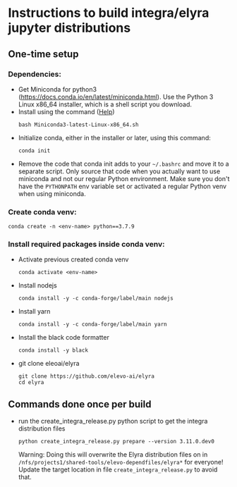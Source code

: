 <!--
{% comment %}
This program is an unpublished work fully protected by the United States
copyright laws and is considered a trade secret belonging to Attala Systems Corporation.
To the extent that this work may be considered "published", the following notice applies
"(C) 2020, 2021, Attala Systems Corporation"

Any unauthorized use, reproduction, distribution, display, modification,
or disclosure of this program is strictly prohibited.

Copyright 2018-2022 Elyra Authors

Licensed under the Apache License, Version 2.0 (the "License");
you may not use this file except in compliance with the License.
You may obtain a copy of the License at

http://www.apache.org/licenses/LICENSE-2.0

Unless required by applicable law or agreed to in writing, software
distributed under the License is distributed on an "AS IS" BASIS,
WITHOUT WARRANTIES OR CONDITIONS OF ANY KIND, either express or implied.
See the License for the specific language governing permissions and
limitations under the License.
{% endcomment %}
-->

# Instructions to build integra/elyra jupyter distributions

## One-time setup

### Dependencies:
   - Get Miniconda for python3 (https://docs.conda.io/en/latest/miniconda.html). Use the Python 3 Linux x86_64 installer,
     which is a shell script you download.
   - Install using the command ([Help](https://conda.io/projects/conda/en/latest/user-guide/install/linux.html))
     ```
     bash Miniconda3-latest-Linux-x86_64.sh
     ```
   - Initialize conda, either in the installer or later, using this command:
     ```
     conda init
     ```
   - Remove the code that conda init adds to your `~/.bashrc` and move it to a separate script.
     Only source that code when you actually want to use miniconda and not our regular Python environment.
     Make sure you don't have the `PYTHONPATH` env variable set or activated a regular Python venv when using miniconda.
      
### Create conda venv:
```
conda create -n <env-name> python==3.7.9
```

### Install required packages inside conda venv:
   - Activate previous created conda venv
     ```
     conda activate <env-name>
     ```
   - Install nodejs
     ```
     conda install -y -c conda-forge/label/main nodejs
     ```
   - Install yarn
     ```
     conda install -y -c conda-forge/label/main yarn
     ```
   - Install the black code formatter
     ```
     conda install -y black
     ```
   - git clone eleoai/elyra
     ```
     git clone https://github.com/elevo-ai/elyra
     cd elyra
     ```

## Commands done once per build

   - run the create_integra_release.py python script to get the integra distribution files
     ```
     python create_integra_release.py prepare --version 3.11.0.dev0
     ```

     Warning: Doing this will overwrite the Elyra distribution files on in
     `/nfs/projects1/shared-tools/elevo-dependfiles/elyra*` for everyone!
     Update the target location in file `create_integra_release.py` to
     avoid that.
     
